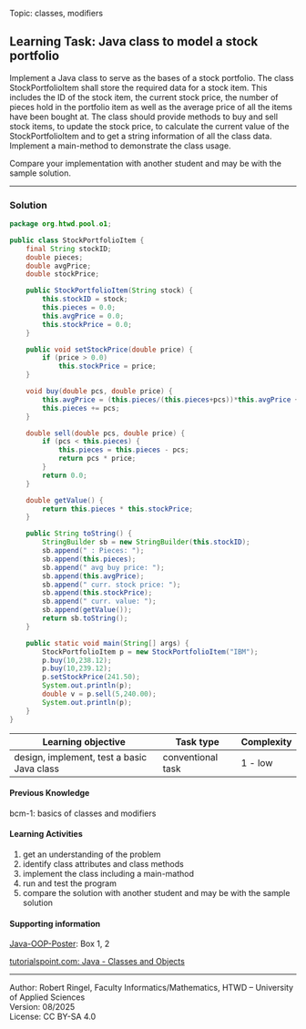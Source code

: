 Topic: classes, modifiers

## Learning Task: Java class to model a stock portfolio

Implement a Java class to serve as the bases of a stock portfolio. The class StockPortfolioItem shall store the required data for a stock item. This includes the ID of the stock item, the current stock price, the number of pieces hold in the portfolio item as well as the average price of all the items have been bought at. The class should provide methods to buy and sell stock items, to update the stock price, to calculate the current value of the StockPortfolioItem and to get a string information of all the class data.  
Implement a main-method to demonstrate the class usage.

Compare your implementation with another student and may be with the sample solution.

---------------------------------------

### Solution

``` java
package org.htwd.pool.o1;

public class StockPortfolioItem {
    final String stockID;
    double pieces;
    double avgPrice;
    double stockPrice;

    public StockPortfolioItem(String stock) {
        this.stockID = stock;
        this.pieces = 0.0;
        this.avgPrice = 0.0;
        this.stockPrice = 0.0;
    }

    public void setStockPrice(double price) {
        if (price > 0.0)
            this.stockPrice = price;
    }

    void buy(double pcs, double price) {
        this.avgPrice = (this.pieces/(this.pieces+pcs))*this.avgPrice + (pcs/(this.pieces+pcs))*price;
        this.pieces += pcs;
    }

    double sell(double pcs, double price) {
        if (pcs < this.pieces) {
            this.pieces = this.pieces - pcs;
            return pcs * price;
        }
        return 0.0;
    }

    double getValue() {
        return this.pieces * this.stockPrice;
    }

    public String toString() {
        StringBuilder sb = new StringBuilder(this.stockID);
        sb.append(" : Pieces: ");
        sb.append(this.pieces);
        sb.append(" avg buy price: ");
        sb.append(this.avgPrice);
        sb.append(" curr. stock price: ");
        sb.append(this.stockPrice);
        sb.append(" curr. value: ");
        sb.append(getValue());
        return sb.toString();
    }

    public static void main(String[] args) {
        StockPortfolioItem p = new StockPortfolioItem("IBM");
        p.buy(10,238.12);
        p.buy(10,239.12);
        p.setStockPrice(241.50);
        System.out.println(p);
        double v = p.sell(5,240.00);
        System.out.println(p);
    }
}
```

| **Learning objective**                         | **Task type**     | **Complexity** |
| ---------------------------------------------- | ----------------- | -------------- |
| design, implement, test a basic Java class     | conventional task | 1 - low        |  

#### Previous Knowledge

bcm-1: basics of classes and modifiers  

#### Learning Activities

1) get an understanding of the problem
2) identify class attributes and class methods
3) implement the class including a main-mathod
4) run and test the program
5) compare the solution with another student and may be with the sample solution

#### Supporting information

[Java-OOP-Poster](../JavaPosterOOP_engl.pdf): Box 1, 2

[tutorialspoint.com: Java - Classes and Objects](https://www.tutorialspoint.com/java/java_object_classes.htm)  

---------------------------------------
Author: Robert Ringel, Faculty Informatics/Mathematics, HTWD – University of Applied Sciences  
Version: 08/2025            
License: CC BY-SA 4.0
